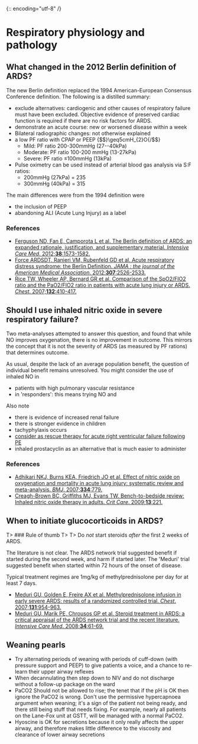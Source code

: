{:: encoding="utf-8" /}

# Respiratory physiology and pathology

## What changed in the 2012 Berlin definition of ARDS?

The new Berlin definition replaced the 1994 American-European Consensus Conference definition. The following is a distilled summary:

- exclude alternatives: cardiogenic and other causes of respiratory failure must have been excluded. Objective evidence of preserved cardiac function is required if there are no risk factors for ARDS.
- demonstrate an acute course: new or worsened disease within a week
- Bilateral radiographic changes: not otherwise explained
- a low PF ratio with CPAP or PEEP {$$}\geq5cmH_{2}O{/$$}
    + Mild: PF ratio 200-300mmHg (27--40kPa)
    + Moderate: PF ratio 100-200 mmHg (13-27kPa)
    + Severe: PF ratio ≤100mmHg (13kPa)
- Pulse oximetry can be used instead of arterial blood gas analysis via S:F ratios:
    + 200mmHg (27kPa) = 235
    + 300mmHg (40kPa) = 315

The main differences were from the 1994 definition were

- the inclusion of PEEP
- abandoning ALI (Acute Lung Injury) as a label

### References

- [Ferguson ND, Fan E, Camporota L et al. The Berlin definition of ARDS: an expanded rationale, justification, and supplementary material. *Intensive Care Med*. 2012;**38**:1573-1582.](http://dx.doi.org/10.1007/s00134-012-2682-1)
- [Force ARDSDT, Ranieri VM, Rubenfeld GD et al. Acute respiratory distress syndrome: the Berlin Definition. *JAMA : the journal of the American Medical Association*. 2012;**307**:2526-2533.](http://dx.doi.org/10.1001/jama.2012.5669)
- [Rice TW, Wheeler AP, Bernard GR et al. Comparison of the SpO2/FIO2 ratio and the PaO2/FIO2 ratio in patients with acute lung injury or ARDS. *Chest*. 2007;**132**:410-417.](http://dx.doi.org/10.1378/chest.07-0617)


## Should I use inhaled nitric oxide in severe respiratory failure?

Two meta-analyses attempted to answer this question, and found that while NO improves oxygenation, there is no improvement in outcome. This mirrors the concept that it is not the severity of ARDS (as measured by PF rations) that determines outcome.

As usual, despite the lack of an average population benefit, the question of individual benefit remains unresolved. You might consider the use of inhaled NO in

- patients with high pulmonary vascular resistance
- in 'responders': this means trying NO and

Also note

- there is evidence of increased renal failure
- there is stronger evidence in children
- tachyphylaxis occurs
- [consider as rescue therapy for acute right ventricular failure following PE](http://www.ncbi.nlm.nih.gov/pubmed/16598645)
- inhaled prostacyclin as an alternative that is much easier to administer


### References

- [Adhikari NKJ, Burns KEA, Friedrich JO et al. Effect of nitric oxide on oxygenation and mortality in acute lung injury: systematic review and meta-analysis. *BMJ*. 2007;**334**:779.](http://dx.doi.org/10.1136/bmj.39139.716794.55)
- [Creagh-Brown BC, Griffiths MJ, Evans TW. Bench-to-bedside review: Inhaled nitric oxide therapy in adults. *Crit Care*. 2009;**13**:221.](http://dx.doi.org/10.1186/cc7734)


## When to initiate glucocorticoids in ARDS?

T> ### Rule of thumb
T>
T> Do _not_ start steroids _after_ the first 2 weeks of ARDS.


The literature is not clear. The ARDS network trial suggested benefit if started during the second week, and harm if started later. The 'Meduri' trial suggested benefit when started within 72 hours of the onset of disease.

Typical treatment regimes are 1mg/kg of methylprednisolone per day for at least 7 days.

- [Meduri GU, Golden E, Freire AX et al. Methylprednisolone infusion in early severe ARDS: results of a randomized controlled trial. *Chest*. 2007;**131**:954-963.](http://dx.doi.org/10.1378/chest.06-2100)
- [Meduri GU, Marik PE, Chrousos GP et al. Steroid treatment in ARDS: a critical appraisal of the ARDS network trial and the recent literature. *Intensive Care Med*. 2008;**34**:61-69.](http://dx.doi.org/10.1007/s00134-007-0933-3)


## Weaning pearls

- Try alternating periods of weaning with periods of cuff-down (with pressure support and PEEP) to give patients a voice, and a chance to re-learn their upper airway reflexes
- When decannulating then step down to NIV and do not discharge without a follow-up package on the ward
- PaCO2 Should not be allowed to rise; the tenet that if the pH is OK then ignore the PaCO2 is wrong. Don't use the permissive hypercapnoea argument when weaning; it's a sign of the patient not being ready, and there still being stuff that needs fixing. For example, nearly all patients on the Lane-Fox unit at GSTT, will be managed with a normal PaCO2.
- Hyoscine is OK for secretions because it only really affects the upper airway, and therefore makes little difference to the viscosity and clearance of lower airway secretions

